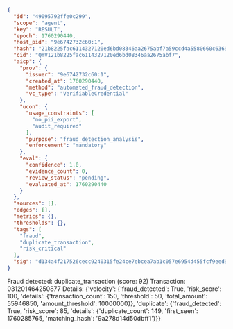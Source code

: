 ```json
{
  "id": "49095792ffe0c299",
  "scope": "agent",
  "key": "RESULT",
  "epoch": 1760290440,
  "host_pid": "9e6742732c60:1",
  "hash": "21b8225fac6114327120ed6bd08346aa2675abf7a59ccd4a5580660c63692a82",
  "cid": "QmV121b8225fac6114327120ed6bd08346aa2675abf7",
  "aicp": {
    "prov": {
      "issuer": "9e6742732c60:1",
      "created_at": 1760290440,
      "method": "automated_fraud_detection",
      "vc_type": "VerifiableCredential"
    },
    "ucon": {
      "usage_constraints": [
        "no_pii_export",
        "audit_required"
      ],
      "purpose": "fraud_detection_analysis",
      "enforcement": "mandatory"
    },
    "eval": {
      "confidence": 1.0,
      "evidence_count": 0,
      "review_status": "pending",
      "evaluated_at": 1760290440
    }
  },
  "sources": [],
  "edges": [],
  "metrics": {},
  "thresholds": {},
  "tags": [
    "fraud",
    "duplicate_transaction",
    "risk_critical"
  ],
  "sig": "d134a4f217526cecc9240315fe24ce7ebcea7ab1c057e6954d455fcf9eed96bd"
}
```

Fraud detected: duplicate_transaction (score: 92)
Transaction: 031201464250877
Details: {'velocity': {'fraud_detected': True, 'risk_score': 100, 'details': {'transaction_count': 150, 'threshold': 50, 'total_amount': 55946850, 'amount_threshold': 10000000}}, 'duplicate': {'fraud_detected': True, 'risk_score': 85, 'details': {'duplicate_count': 149, 'first_seen': 1760285765, 'matching_hash': '9a278d14d50dbff1'}}}